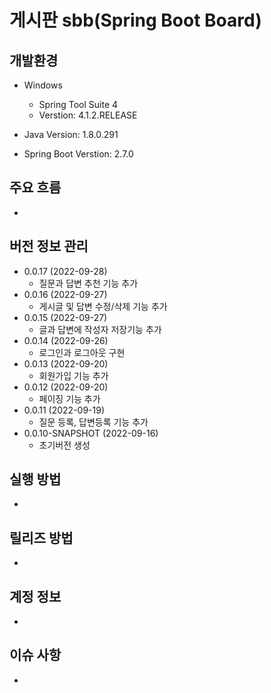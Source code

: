 # 게시판 sbb(Spring Boot Board)

## 개발환경
- Windows
	- Spring Tool Suite 4
	- Verstion: 4.1.2.RELEASE
	
- Java Version: 1.8.0.291
- Spring Boot Verstion: 2.7.0

## 주요 흐름
- 

## 버전 정보 관리
- 0.0.17 (2022-09-28)
	- 질문과 답변 추천 기능 추가
- 0.0.16 (2022-09-27)
	- 게시글 및 답변 수정/삭제 기능 추가
- 0.0.15 (2022-09-27)
	- 글과 답변에 작성자 저장기능 추가
- 0.0.14 (2022-09-26)
	- 로그인과 로그아웃 구현
- 0.0.13 (2022-09-20)
	- 회원가입 기능 추가
- 0.0.12 (2022-09-20)
	- 페이징 기능 추가
- 0.0.11 (2022-09-19)
	- 질문 등록, 답변등록 기능 추가
- 0.0.10-SNAPSHOT (2022-09-16)
	- 초기버전 생성
## 실행 방법
-

## 릴리즈 방법
-

## 계정 정보
-

## 이슈 사항
-
